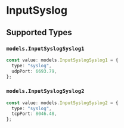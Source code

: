 # InputSyslog


## Supported Types

### `models.InputSyslogSyslog1`

```typescript
const value: models.InputSyslogSyslog1 = {
  type: "syslog",
  udpPort: 6693.79,
};
```

### `models.InputSyslogSyslog2`

```typescript
const value: models.InputSyslogSyslog2 = {
  type: "syslog",
  tcpPort: 8046.48,
};
```

